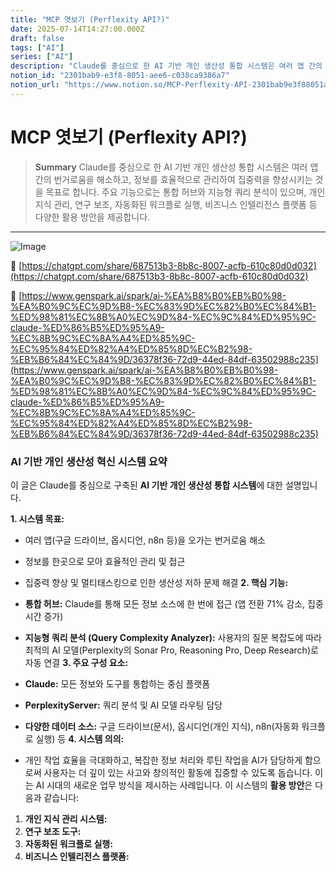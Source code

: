 ```yaml
---
title: "MCP 엿보기 (Perflexity API?)"
date: 2025-07-14T14:27:00.000Z
draft: false
tags: ["AI"]
series: ["AI"]
description: "Claude를 중심으로 한 AI 기반 개인 생산성 통합 시스템은 여러 앱 간의 번거로움을 해소하고, 정보를 효율적으로 관리하여 집중력을 향상시키는 것을 목표로 합니다. 주요 기능으로는 통합 허브와 지능형 쿼리 분석이 있으며, 개인 지식 관리, 연구 보조, 자동화된 워크플로 실행, 비즈니스 인텔리전스 플랫폼 등 다양한 활용 방안을 제공합니다."
notion_id: "2301bab9-e3f8-8051-aee6-c038ca9386a7"
notion_url: "https://www.notion.so/MCP-Perflexity-API-2301bab9e3f88051aee6c038ca9386a7"
---
```


# MCP 엿보기 (Perflexity API?)

> **Summary**
> Claude를 중심으로 한 AI 기반 개인 생산성 통합 시스템은 여러 앱 간의 번거로움을 해소하고, 정보를 효율적으로 관리하여 집중력을 향상시키는 것을 목표로 합니다. 주요 기능으로는 통합 허브와 지능형 쿼리 분석이 있으며, 개인 지식 관리, 연구 보조, 자동화된 워크플로 실행, 비즈니스 인텔리전스 플랫폼 등 다양한 활용 방안을 제공합니다.

---

![Image](https://prod-files-secure.s3.us-west-2.amazonaws.com/09ccd4d5-876c-4bba-bbdf-cc77a0a11257/71395649-a043-4b30-bb7b-ff4ce4787efd/image.png?X-Amz-Algorithm=AWS4-HMAC-SHA256&X-Amz-Content-Sha256=UNSIGNED-PAYLOAD&X-Amz-Credential=ASIAZI2LB466TFKW5CRU%2F20250724%2Fus-west-2%2Fs3%2Faws4_request&X-Amz-Date=20250724T080613Z&X-Amz-Expires=3600&X-Amz-Security-Token=IQoJb3JpZ2luX2VjEAAaCXVzLXdlc3QtMiJHMEUCIQCgDJSh%2FcNzMGbom9lssFUbuCLWymACfR%2BDftfJq5EaKQIgaRMqDrcRJoOeGyfmhvX4DuG%2FxNqp4s97zMEay7Q3dBwq%2FwMIKRAAGgw2Mzc0MjMxODM4MDUiDN3D55WSmPy4kp%2F0qSrcA0FmFaClMUI6x2dk96%2Fsf3JN0H5b7PLX9UMNhc36YkFUPRDOv69sAByu%2B1IIHk%2BdWJmEfDa70mtVgjSnU45BPkY1ooKjouHCjiVBEC6UqLyzLyUkLUiV4kzLUMY%2FHdcS8%2FLSgpn2w%2BLt771s3n%2Fm2Dy%2F5QF0sQ6JmYe1ZpTV%2F2emGACrnRbwFvaPXPWTFOXtET3U3bt3r6RJgKLBWa4Hg2shIfAECcdCyXpPDznpmn6T1oTqnsOeup9cSgOsiw09VbX6i%2FxcOrkef1Y1mO2d3csYnELMewJAvcaiWN4I60QCNI5z9WGDso2aUIP6pGZtF4xFLUNlV9%2B43dC7%2BX3bkn6mdWliQovPbaGp5N4n9DeeBx%2BokCPaabDnBUXcx1LapwRtRuk%2B9m5cpmhKZJVnvWJvChTHsR4yoLJR%2FG%2FvOv5dunvqIoGlbmzkHTdNGip04fmpitTyWXbvHeY2Dm2yxi5tDPAP42uPNUgpsGQ%2Fexv6Zmnxy7IB8KNe61FURxxZtq%2BLv%2B1N7EN%2Bm7AwmwX%2F4L%2B3rA7emhh99b8Bu80BuB5rPcnAUP9qoc%2FDpAfnxiHGAlzQ3NNuFar5vYmtNOuGQ2w%2BVJDl3LG4Uk%2BwV7bY9N3Ks5hfZSPLihqoe239MIbQh8QGOqUB7wAh%2BohJit%2F0bhxwy7zG%2BV5J%2FeIprX9o55kFsn2qha39faqrNsC6l0s6sruPlztK%2FKXhZg2iXGtDc7o40C9iIx1tbBo8gzZCQbccQRTvhp60CdHEgwSXtvTTki6LIEBm%2FSvszMZhRa0%2BAwgchge6kh8H%2FSfKn5bMDL7XfMOiiClydrqHoCB7QUNMKlvY2YarHtwL2rpoYTNZ0NVbtkCFHSz2mAGW&X-Amz-Signature=ceeacd92e3b641967c3a1a2da26a559a90d41471c30a51a9800bfc08cffeb0fc&X-Amz-SignedHeaders=host&x-amz-checksum-mode=ENABLED&x-id=GetObject)

🔗 [https://chatgpt.com/share/687513b3-8b8c-8007-acfb-610c80d0d032](https://chatgpt.com/share/687513b3-8b8c-8007-acfb-610c80d0d032)

🔗 [https://www.genspark.ai/spark/ai-%EA%B8%B0%EB%B0%98-%EA%B0%9C%EC%9D%B8-%EC%83%9D%EC%82%B0%EC%84%B1-%ED%98%81%EC%8B%A0%EC%9D%84-%EC%9C%84%ED%95%9C-claude-%ED%86%B5%ED%95%A9-%EC%8B%9C%EC%8A%A4%ED%85%9C-%EC%95%84%ED%82%A4%ED%85%8D%EC%B2%98-%EB%B6%84%EC%84%9D/36378f36-72d9-44ed-84df-63502988c235](https://www.genspark.ai/spark/ai-%EA%B8%B0%EB%B0%98-%EA%B0%9C%EC%9D%B8-%EC%83%9D%EC%82%B0%EC%84%B1-%ED%98%81%EC%8B%A0%EC%9D%84-%EC%9C%84%ED%95%9C-claude-%ED%86%B5%ED%95%A9-%EC%8B%9C%EC%8A%A4%ED%85%9C-%EC%95%84%ED%82%A4%ED%85%8D%EC%B2%98-%EB%B6%84%EC%84%9D/36378f36-72d9-44ed-84df-63502988c235)

### **AI 기반 개인 생산성 혁신 시스템 요약**

이 글은 Claude를 중심으로 구축된 **AI 기반 개인 생산성 통합 시스템**에 대한 설명입니다.

**1. 시스템 목표:**

- 여러 앱(구글 드라이브, 옵시디언, n8n 등)을 오가는 번거로움 해소
- 정보를 한곳으로 모아 효율적인 관리 및 접근
- 집중력 향상 및 멀티태스킹으로 인한 생산성 저하 문제 해결
**2. 핵심 기능:**

- **통합 허브:** Claude를 통해 모든 정보 소스에 한 번에 접근 (앱 전환 71% 감소, 집중 시간 증가)
- **지능형 쿼리 분석 (Query Complexity Analyzer):** 사용자의 질문 복잡도에 따라 최적의 AI 모델(Perplexity의 Sonar Pro, Reasoning Pro, Deep Research)로 자동 연결
**3. 주요 구성 요소:**

- **Claude:** 모든 정보와 도구를 통합하는 중심 플랫폼
- **PerplexityServer:** 쿼리 분석 및 AI 모델 라우팅 담당
- **다양한 데이터 소스:** 구글 드라이브(문서), 옵시디언(개인 지식), n8n(자동화 워크플로 실행) 등
**4. 시스템 의의:**

- 개인 작업 효율을 극대화하고, 복잡한 정보 처리와 루틴 작업을 AI가 담당하게 함으로써 사용자는 더 깊이 있는 사고와 창의적인 활동에 집중할 수 있도록 돕습니다. 이는 AI 시대의 새로운 업무 방식을 제시하는 사례입니다.
이 시스템의 **활용 방안**은 다음과 같습니다:

1. **개인 지식 관리 시스템:**
1. **연구 보조 도구:**
1. **자동화된 워크플로 실행:**
1. **비즈니스 인텔리전스 플랫폼:**
